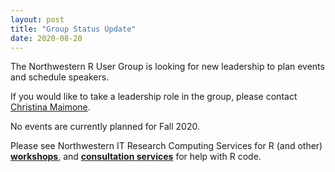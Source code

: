 ```yaml
---
layout: post
title: "Group Status Update"
date: 2020-08-20
---
```


The Northwestern R User Group is looking for new leadership to plan events and schedule speakers.  

If you  would like to take a leadership role in the group, please contact [Christina Maimone](mailto:christina.maimone@northwestern.edu).

No events are currently planned for Fall 2020.  

Please see Northwestern IT Research Computing Services for R (and other) **[workshops](https://www.it.northwestern.edu/research/training.html)**, and **[consultation services](https://www.it.northwestern.edu/research/consultation/data-services.html)** for help with R code.
